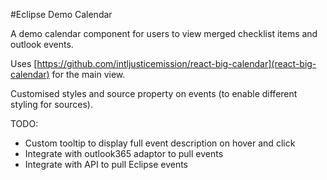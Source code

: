 #Eclipse Demo Calendar

A demo calendar component for users to view merged checklist items and outlook events.

Uses [https://github.com/intljusticemission/react-big-calendar](react-big-calendar) for the main view.

Customised styles and source property on events (to enable different styling for sources).

TODO:
* Custom tooltip to display full event description on hover and click
* Integrate with outlook365 adaptor to pull events
* Integrate with API to pull Eclipse events